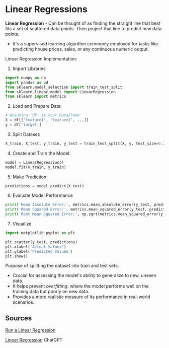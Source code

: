 # Linear Regressions

**Linear Regression** - Can be thought of as finding the straight line that best fits a set of scattered data points. Then project that line to predict new data points.

- It's a supervised learning algorithm commonly employed for tasks like predicting house prices, sales, or any continuous numeric output.

Linear Regression Implementation:

1. Import Libraries

```python
import numpy as np
import pandas as pd
from sklearn.model_selection import train_test_split
from sklearn.linear_model import LinearRegression
from sklearn import metrics
```

2. Load and Prepare Data:

```python
# Assuming 'df' is your DataFrame
X = df[['feature1', 'feature2', ...]]
y = df['target']
```

3. Split Dataset:

```python
X_train, X_test, y_train, y_test = train_test_split(X, y, test_size=0.2, random_state=42)
```

4. Create and Train the Model:

```python
model = LinearRegression()
model.fit(X_train, y_train)
```

5. Make Prediction:

```python
predictions = model.predict(X_test)
```

6. Evaluate Model Performance

```python
print('Mean Absolute Error:', metrics.mean_absolute_error(y_test, predictions))
print('Mean Squared Error:', metrics.mean_squared_error(y_test, predictions))
print('Root Mean Squared Error:', np.sqrt(metrics.mean_squared_error(y_test, predictions)))
```

7. Visualize

```python
import matplotlib.pyplot as plt

plt.scatter(y_test, predictions)
plt.xlabel('Actual Values')
plt.ylabel('Predicted Values')
plt.show()
```

Purpose of splitting the dataset into train and test sets:

- Crucial for assessing the model's ability to generalize to new, unseen data.
- It helps prevent *overfitting*: where the model performs well on the training data but poorly on new data.
- Provides a more realistic measure of its performance in real-world scenarios.


## Sources

[Run a Linear Regression](https://www.activestate.com/resources/quick-reads/how-to-run-linear-regressions-in-python-scikit-learn/)

[Linear Regression](https://realpython.com/linear-regression-in-python/)
ChatGPT

